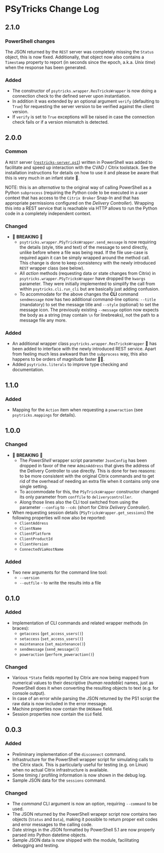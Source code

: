 # PSyTricks Change Log

<!-- markdownlint-disable MD024 (no-duplicate-header) -->

## 2.1.0

### PowerShell changes

The JSON returned by the `REST` server was completely missing the `Status`
object, this is now fixed. Additionally, that object now also contains a
`Timestamp` property to report (in seconds since the epoch, a.k.a. *Unix time*)
when the response has been generated.

### Added

* The constructor of `psytricks.wrapper.ResTricksWrapper` is now doing a
  connection check to the defined server upon instantiation.
* In addition it was extended by an optional argument `verify` (defaulting to
  `True`) for requesting the server version to be verified against the client
  version.
* If `verify` is set to `True` exceptions will be raised in case the connection
  check fails or if a version mismatch is detected.

## 2.0.0

### Common

A `REST` server ([`restricks-server.ps1`][restricks]) written in PowerShell was
added to facilitate and speed up interaction with the CVAD / Citrix toolstack.
See the installation instructions for details on how to use it and please be
aware that this is very much in an infant state 🍼.

NOTE: this is an *alternative* to the original way of calling PowerShell as a
Python `subprocess` (requiring the Python code to be executed in a user context
that has access to the `Citrix Broker` Snap-In and that has appropriate
permissions configured on the *Delivery Controller*). Wrapping this into a REST
service that is reachable via HTTP allows to run the Python code in a completely
independent context.

### Changed

* 🧨 **BREAKING** 🧨
  * `psytricks.wrapper.PSyTricksWrapper.send_message` is now requiring the
    details (style, title and text) of the message to send directly, unlike
    before where a file was being read. If the file use-case is required again
    it can be simply wrapped around the method call. This change is done to
    keep consistency with the newly introduced `REST` wrapper class (see below).
  * All *action* methods (requesting data or state changes from Citrix) in
    `psytricks.wrapper.PSyTricksWrapper` have dropped the `kwargs` parameter.
    They were initially implemented to simplify the call from within
    `psytricks.cli.run_cli` but are basically just adding confusion.
  * To accommodate for the above changes the **CLI** command `sendmessage` now
    has two additional command-line options: `--title` (mandatory) to set the
    message title and `--style` (optional) to set the message icon. The
    previously existing `--message` option now expects the body as a string (may
    contain `\n` for linebreaks), not the path to a message file any more.

### Added

* An additional wrapper class `psytricks.wrapper.ResTricksWrapper` 🎪 has been
  added to interface with the newly introduced REST service. Apart from feeling
  much less awkward than the `subprocess` way, this also happens to be orders of
  magnitude faster 🎢🎡.
* Added `psytricks.literals` to improve type checking and documentation.

## 1.1.0

### Added

* Mapping for the `Action` item when requesting a `poweraction` (see
  `psytricks.mappings` for details).

## 1.0.0

### Changed

* 🧨 **BREAKING** 🧨
  * The *PowerShell* wrapper script parameter `JsonConfig` has been dropped in
    favor of the new `AdminAddress` that gives the address of the Delivery
    Controller to use directly. This is done for two reasons: to be more
    consistent with the original Citrix commands and to get rid of the overhead
    of needing an extra file when it contains only one single setting.
  * To accommodate for this, the `PSyTricksWrapper` constructor changed its
    only parameter from `conffile` to `deliverycontroller`.
  * Along those lines also the CLI tool switched from using the parameter
    `--config` to `--cdc` (short for *Citrix Delivery Controller*).
* When requesting session details (`PSyTricksWrapper.get_sessions`) the
  following properties will now also be reported:
  * `ClientAddress`
  * `ClientName`
  * `ClientPlatform`
  * `ClientProductId`
  * `ClientVersion`
  * `ConnectedViaHostName`

### Added

* Two new arguments for the command line tool:
  * `--version`
  * `--outfile` - to write the results into a file

## 0.1.0

### Added

* Implementation of CLI commands and related wrapper methods (in braces):
  * `getaccess` (`get_access_users()`)
  * `setaccess` (`set_access_users()`)
  * `maintenance` (`set_maintenance()`)
  * `sendmessage` (`send_message()`)
  * `poweraction` (`perform_poweraction()`)

### Changed

* Various `*State` fields reported by Citrix are now being mapped from numerical
  values to their descriptive (*human readable*) names, just as PowerShell does
  it when converting the resulting objects to text (e.g. for console output).
* In case of an error while parsing the JSON returned by the PS1 script the raw
  data is now included in the error message.
* Machine properties now contain the `DNSName` field.
* Session properties now contain the `Uid` field.

## 0.0.3

### Added

* Preliminary implementation of the `disconnect` command.
* Infrastructure for the PowerShell wrapper script for simulating calls to the
  Citrix stack. This is particularly useful for testing (e.g. on Linux) when no
  actual Citrix infrastructure is available.
* Some timing / profiling information is now shown in the debug log.
* Sample JSON data for the `sessions` command.

### Changed

* The *command* CLI argument is now an option, requiring `--command` to be used.
* The JSON returned by the PowerShell wrapepr script now contains two objects
  (`Status` and `Data`), making it possible to return proper exit codes and
  error messages to the calling code.
* Date strings in the JSON formatted by PowerShell 5.1 are now properly parsed
  into Python datetime objects.
* Sample JSON data is now shipped with the module, facilitating debugging and
  testing.

[restricks]: https://github.com/imcf/psytricks/tree/main/src/psytricks/__ps1__
